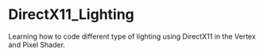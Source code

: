 # DirectX11_Lighting
 Learning how to code different type of lighting using DirectX11 in the Vertex and Pixel Shader.
